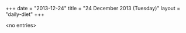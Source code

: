 +++
date = "2013-12-24"
title = "24 December 2013 (Tuesday)"
layout = "daily-diet"
+++


\<no entries\>
